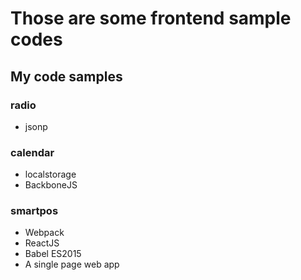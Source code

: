 # Those are some frontend sample codes
## My code samples
### radio
- jsonp

### calendar
- localstorage
- BackboneJS

### smartpos
- Webpack
- ReactJS
- Babel ES2015
- A single page web app
